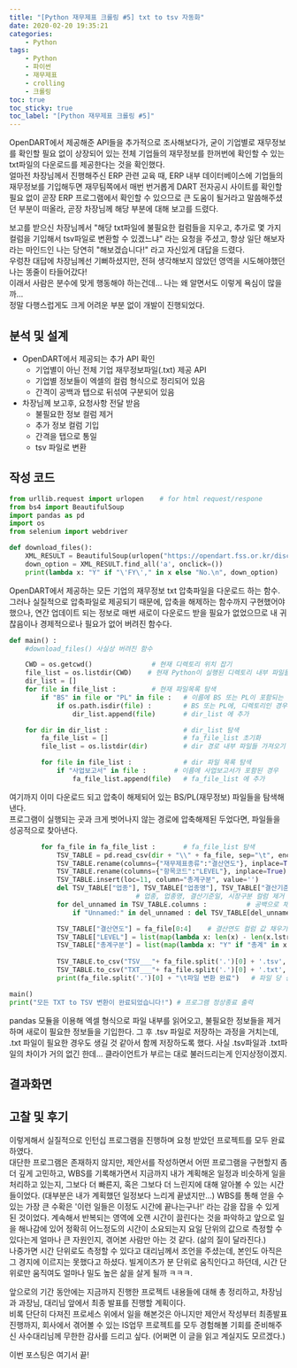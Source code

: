 ```yaml
---
title: "[Python 재무제표 크롤링 #5] txt to tsv 자동화"
date: 2020-02-20 19:35:21
categories:
    - Python
tags:
    - Python
    - 파이썬
    - 재무제표
    - crolling
    - 크롤링
toc: true
toc_sticky: true
toc_label: "[Python 재무제표 크롤링 #5]"
---
```

OpenDART에서 제공해준 API들을 추가적으로 조사해보다가, 굳이 기업별로 재무정보를 확인할 필요 없이 
상장되어 있는 전체 기업들의 재무정보를 한꺼번에 확인할 수 있는 txt파일의 다운로드를 제공한다는 것을 확인했다.  
얼마전 차장님께서 진행해주신 ERP 관련 교육 때, ERP 내부 데이터베이스에 기업들의 재무정보를 기입해두면 
재무팀쪽에서 매번 번거롭게 DART 전자공시 사이트를 확인할 필요 없이 곧장 ERP 프로그램에서 확인할 수 있으므로 
큰 도움이 될거라고 말씀해주셨던 부분이 떠올라, 곧장 차장님께 해당 부분에 대해 보고를 드렸다.  
  
보고를 받으신 차장님께서 "해당 txt파일에 불필요한 컬럼들을 지우고, 추가로 몇 가지 컬럼을 기입해서
tsv파일로 변환할 수 있겠느냐" 라는 요청을 주셨고, 항상 일단 해보자라는 마인드인 나는 당연히 "해보겠습니다!" 라고 자신있게 대답을 드렸다.  
우렁찬 대답에 차장님께선 기뻐하셨지만, 전혀 생각해보지 않았던 영역을 시도해야했던 나는 똥줄이 타들어갔다!  
이래서 사람은 분수에 맞게 행동해야 하는건데... 나는 왜 알면서도 이렇게 욕심이 많을까...   
정말 다행스럽게도 크게 어려운 부분 없이 개발이 진행되었다.  

## 분석 및 설계
- OpenDART에서 제공되는 추가 API 확인
    - 기업별이 아닌 전체 기업 재무정보파일(.txt) 제공 API
    - 기업별 정보들이 엑셀의 컬럼 형식으로 정리되어 있음
    - 간격이 공백과 탭으로 뒤섞여 구분되어 있음
- 차장님께 보고후, 요청사항 전달 받음
    - 불필요한 정보 컬럼 제거
    - 추가 정보 컬럼 기입
    - 간격을 탭으로 통일
    - tsv 파일로 변환

## 작성 코드
```python
from urllib.request import urlopen    # for html request/respone
from bs4 import BeautifulSoup
import pandas as pd
import os
from selenium import webdriver

def download_files():
    XML_RESULT = BeautifulSoup(urlopen("https://opendart.fss.or.kr/disclosureinfo/fnltt/dwld/main.do").read(), 'html.parser')
    down_option = XML_RESULT.find_all('a', onclick=())
    print(lambda x: "Y" if "\'FY\'," in x else "No.\n", down_option)
```
OpenDART에서 제공하는 모든 기업의 재무정보 txt 압축파일을 다운로드 하는 함수.  
그러나 실질적으로 압축파일로 제공되기 때문에, 압축을 해제하는 함수까지 구현했어야 했으나, 
연간 업데이트 되는 정보로 매번 새로이 다운로드 받을 필요가 없었으므로 내 귀찮음이나 경제적으로나 
필요가 없어 버려진 함수다.

```python
def main() :
    #download_files() 사실상 버려진 함수

    CWD = os.getcwd()               # 현재 디렉토리 위치 잡기
    file_list = os.listdir(CWD)    # 현재 Python이 실행된 디렉토리 내부 파일들 가져오기
    dir_list = []
    for file in file_list :         # 현재 파일목록 탐색
        if "BS" in file or "PL" in file :   # 이름에 BS 또는 PL이 포함되는 경우
            if os.path.isdir(file) :        # BS 또는 PL에, 디렉토리인 경우
                dir_list.append(file)       # dir_list 에 추가

    for dir in dir_list :                   # dir_list 탐색
        fa_file_list = []                   # fa_file_list 초기화
        file_list = os.listdir(dir)         # dir 경로 내부 파일들 가져오기

        for file in file_list :             # dir 파일 목록 탐색
            if "사업보고서" in file :       # 이름에 사업보고서가 포함된 경우
                fa_file_list.append(file)   # fa_file_list 에 추가
```
여기까지 이미 다운로드 되고 압축이 해제되어 있는 BS/PL(재무정보) 파일들을 탐색해낸다.  
프로그램이 실행되는 곳과 크게 벗어나지 않는 경로에 압축해제된 두었다면, 파일들을 성공적으로 찾아낸다.
  
```python
        for fa_file in fa_file_list :       # fa_file_list 탐색
            TSV_TABLE = pd.read_csv(dir + "\\" + fa_file, sep="\t", encoding="cp949") #한글 인코딩, 탭단위 구분으로 읽어오기
            TSV_TABLE.rename(columns={"재무제표종류":"결산연도"}, inplace=True) # 재무제표종류 컬럼을 결산연도로 변경
            TSV_TABLE.rename(columns={"항목코드":"LEVEL"}, inplace=True)       # 항목코드 컬럼을 LEVEL로 변경
            TSV_TABLE.insert(loc=11, column="총계구분", value='')              # 총계구분 컬럼 추가
            del TSV_TABLE["업종"], TSV_TABLE["업종명"], TSV_TABLE["결산기준일"], TSV_TABLE["시장구분"]  
                                # 업종, 업종명, 결산기준일, 시장구분 컬럼 제거
            for del_unnamed in TSV_TABLE.columns :          # 공백으로 채워진 컬럼 제거
                if "Unnamed:" in del_unnamed : del TSV_TABLE[del_unnamed]

            TSV_TABLE["결산연도"] = fa_file[0:4]    # 결산연도 컬럼 값 채우기
            TSV_TABLE["LEVEL"] = list(map(lambda x: len(x) - len(x.lstrip()), TSV_TABLE["항목명"])) # LEVEL컬럼 값 채우기
            TSV_TABLE["총계구분"] = list(map(lambda x: "Y" if "총계" in x else "N", TSV_TABLE["항목명"])) #총계구분 컬럼 값 채우기   
            
            TSV_TABLE.to_csv("TSV___"+ fa_file.split('.')[0] + '.tsv', index=False, sep="\t")   # .tsv 파일로 저장
            TSV_TABLE.to_csv("TXT___"+ fa_file.split('.')[0] + '.txt', index=False, sep="\t")   # .txt 파일로 저장
            print(fa_file.split('.')[0] + "\t파일 변환 완료")   # 파일 당 성공여부 출력

main()
print("모든 TXT to TSV 변환이 완료되었습니다!") # 프로그램 정상종료 출력
```
pandas 모듈을 이용해 엑셀 형식으로 파일 내부를 읽어오고, 불필요한 정보들을 제거하며 새로이 필요한 정보들을 기입한다. 
그 후 .tsv 파일로 저장하는 과정을 거치는데, .txt 파일이 필요한 경우도 생길 것 같아서 함께 저장하도록 했다.
사실 .tsv파일과 .txt파일의 차이가 거의 없긴 한데... 클라이언트가 부르는 대로 불러드리는게 인지상정이겠지.  

## 결과화면

  
## 고찰 및 후기
이렇게해서 실질적으로 인턴십 프로그램을 진행하며 요청 받았던 프로젝트를 모두 완료하였다.  
대단한 프로그램은 존재하지 않지만, 제안서를 작성하면서 어떤 프로그램을 구현할지 좀 더 깊게 고민하고, 
WBS를 기록해가면서 지금까지 내가 계획해온 일정과 비슷하게 일을 처리하고 있는지, 그보다 더 빠른지, 혹은 그보다 더 느린지에 대해 
알아볼 수 있는 시간들이었다. (대부분은 내가 계획했던 일정보다 느리게 끝냈지만...) WBS를 통해 얻을 수 있는 가장 큰 수확은 
'이런 일들은 이정도 시간에 끝나는구나!' 라는 감을 잡을 수 있게 된 것이었다. 계속해서 반복되는 영역에 오랜 시간이 끌린다는 것을 파악하고 
앞으로 일을 해나감에 있어 정확히 어느정도의 시간이 소요되는지 요일 단위의 값으로 측정할 수 있다는게 얼마나 큰 자원인지, 겪어본 사람만 아는 것 같다. (삶의 질이 달라진다.)  
나중가면 시간 단위로도 측정할 수 있다고 대리님께서 조언을 주셨는데, 본인도 아직은 그 경지에 이르지는 못했다고 하셨다. 빌게이츠가 분 단위로 움직인다고 하던데, 
시간 단위로만 움직여도 얼마나 밀도 높은 삶을 살게 될까 ㅋㅋㅋ.  
  
앞으로의 기간 동안에는 지금까지 진행한 프로젝트 내용들에 대해 총 정리하고, 차장님과 과장님, 대리님 앞에서 최종 발표를 진행할 계획이다.  
비록 단단히 다져진 프로세스 위에서 일을 해본것은 아니지만 제안서 작성부터 최종발표 진행까지, 회사에서 겪어볼 수 있는 IS업무 프로젝트를 모두 경험해볼 기회를 준비해주신 
사수대리님께 무한한 감사를 드리고 싶다. (어쩌면 이 글을 읽고 계실지도 모르겠다.)  

이번 포스팅은 여기서 끝!